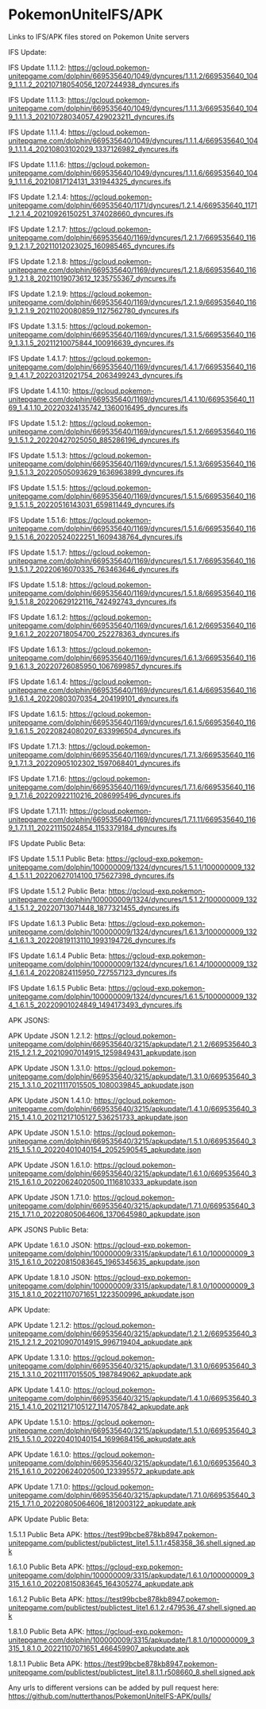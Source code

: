 # PokemonUniteIFS/APK
Links to IFS/APK files stored on Pokemon Unite servers

IFS Update:

IFS Update 1.1.1.2: https://gcloud.pokemon-unitepgame.com/dolphin/669535640/1049/dyncures/1.1.1.2/669535640_1049_1.1.1.2_20210718054056_1207244938_dyncures.ifs

IFS Update 1.1.1.3: https://gcloud.pokemon-unitepgame.com/dolphin/669535640/1049/dyncures/1.1.1.3/669535640_1049_1.1.1.3_20210728034057_429023211_dyncures.ifs

IFS Update 1.1.1.4: https://gcloud.pokemon-unitepgame.com/dolphin/669535640/1049/dyncures/1.1.1.4/669535640_1049_1.1.1.4_20210803102029_1337126982_dyncures.ifs

IFS Update 1.1.1.6: https://gcloud.pokemon-unitepgame.com/dolphin/669535640/1049/dyncures/1.1.1.6/669535640_1049_1.1.1.6_20210817124131_331944325_dyncures.ifs

IFS Update 1.2.1.4: https://gcloud.pokemon-unitepgame.com/dolphin/669535640/1171/dyncures/1.2.1.4/669535640_1171_1.2.1.4_20210926150251_374028660_dyncures.ifs

IFS Update 1.2.1.7: https://gcloud.pokemon-unitepgame.com/dolphin/669535640/1169/dyncures/1.2.1.7/669535640_1169_1.2.1.7_20211012023025_160985465_dyncures.ifs

IFS Update 1.2.1.8: https://gcloud.pokemon-unitepgame.com/dolphin/669535640/1169/dyncures/1.2.1.8/669535640_1169_1.2.1.8_20211019073612_1235755367_dyncures.ifs

IFS Update 1.2.1.9: https://gcloud.pokemon-unitepgame.com/dolphin/669535640/1169/dyncures/1.2.1.9/669535640_1169_1.2.1.9_20211020080859_1127562780_dyncures.ifs

IFS Update 1.3.1.5: https://gcloud.pokemon-unitepgame.com/dolphin/669535640/1169/dyncures/1.3.1.5/669535640_1169_1.3.1.5_20211210075844_100916639_dyncures.ifs

IFS Update 1.4.1.7: https://gcloud.pokemon-unitepgame.com/dolphin/669535640/1169/dyncures/1.4.1.7/669535640_1169_1.4.1.7_20220312021754_2063499243_dyncures.ifs

IFS Update 1.4.1.10: https://gcloud.pokemon-unitepgame.com/dolphin/669535640/1169/dyncures/1.4.1.10/669535640_1169_1.4.1.10_20220324135742_1360016495_dyncures.ifs

IFS Update 1.5.1.2: https://gcloud.pokemon-unitepgame.com/dolphin/669535640/1169/dyncures/1.5.1.2/669535640_1169_1.5.1.2_20220427025050_885286196_dyncures.ifs

IFS Update 1.5.1.3: https://gcloud.pokemon-unitepgame.com/dolphin/669535640/1169/dyncures/1.5.1.3/669535640_1169_1.5.1.3_20220505093629_1636963899_dyncures.ifs

IFS Update 1.5.1.5: https://gcloud.pokemon-unitepgame.com/dolphin/669535640/1169/dyncures/1.5.1.5/669535640_1169_1.5.1.5_20220516143031_659811449_dyncures.ifs

IFS Update 1.5.1.6: https://gcloud.pokemon-unitepgame.com/dolphin/669535640/1169/dyncures/1.5.1.6/669535640_1169_1.5.1.6_20220524022251_1609438764_dyncures.ifs

IFS Update 1.5.1.7: https://gcloud.pokemon-unitepgame.com/dolphin/669535640/1169/dyncures/1.5.1.7/669535640_1169_1.5.1.7_20220616070335_763463646_dyncures.ifs

IFS Update 1.5.1.8: https://gcloud.pokemon-unitepgame.com/dolphin/669535640/1169/dyncures/1.5.1.8/669535640_1169_1.5.1.8_20220629122116_742492743_dyncures.ifs

IFS Update 1.6.1.2: https://gcloud.pokemon-unitepgame.com/dolphin/669535640/1169/dyncures/1.6.1.2/669535640_1169_1.6.1.2_20220718054700_252278363_dyncures.ifs

IFS Update 1.6.1.3: https://gcloud.pokemon-unitepgame.com/dolphin/669535640/1169/dyncures/1.6.1.3/669535640_1169_1.6.1.3_20220726085950_1067699857_dyncures.ifs

IFS Update 1.6.1.4: https://gcloud.pokemon-unitepgame.com/dolphin/669535640/1169/dyncures/1.6.1.4/669535640_1169_1.6.1.4_20220803070354_204199101_dyncures.ifs

IFS Update 1.6.1.5: https://gcloud.pokemon-unitepgame.com/dolphin/669535640/1169/dyncures/1.6.1.5/669535640_1169_1.6.1.5_20220824080207_633996504_dyncures.ifs

IFS Update 1.7.1.3: https://gcloud.pokemon-unitepgame.com/dolphin/669535640/1169/dyncures/1.7.1.3/669535640_1169_1.7.1.3_20220905102302_1597068401_dyncures.ifs

IFS Update 1.7.1.6: https://gcloud.pokemon-unitepgame.com/dolphin/669535640/1169/dyncures/1.7.1.6/669535640_1169_1.7.1.6_20220922110216_2086995496_dyncures.ifs

IFS Update 1.7.1.11: https://gcloud.pokemon-unitepgame.com/dolphin/669535640/1169/dyncures/1.7.1.11/669535640_1169_1.7.1.11_20221115024854_1153379184_dyncures.ifs

IFS Update Public Beta:

IFS Update 1.5.1.1 Public Beta: https://gcloud-exp.pokemon-unitepgame.com/dolphin/100000009/1324/dyncures/1.5.1.1/100000009_1324_1.5.1.1_20220627014100_175627398_dyncures.ifs

IFS Update 1.5.1.2 Public Beta: https://gcloud-exp.pokemon-unitepgame.com/dolphin/100000009/1324/dyncures/1.5.1.2/100000009_1324_1.5.1.2_20220713071448_1877321455_dyncures.ifs

IFS Update 1.6.1.3 Public Beta: https://gcloud-exp.pokemon-unitepgame.com/dolphin/100000009/1324/dyncures/1.6.1.3/100000009_1324_1.6.1.3_20220819113110_1993194726_dyncures.ifs

IFS Update 1.6.1.4 Public Beta: https://gcloud-exp.pokemon-unitepgame.com/dolphin/100000009/1324/dyncures/1.6.1.4/100000009_1324_1.6.1.4_20220824115950_727557123_dyncures.ifs

IFS Update 1.6.1.5 Public Beta: https://gcloud-exp.pokemon-unitepgame.com/dolphin/100000009/1324/dyncures/1.6.1.5/100000009_1324_1.6.1.5_20220901024849_1494173493_dyncures.ifs

APK JSONS:

APK Update JSON 1.2.1.2: https://gcloud.pokemon-unitepgame.com/dolphin/669535640/3215/apkupdate/1.2.1.2/669535640_3215_1.2.1.2_20210907014915_1259849431_apkupdate.json

APK Update JSON 1.3.1.0: https://gcloud.pokemon-unitepgame.com/dolphin/669535640/3215/apkupdate/1.3.1.0/669535640_3215_1.3.1.0_20211117015505_1080039845_apkupdate.json

APK Update JSON 1.4.1.0: https://gcloud.pokemon-unitepgame.com/dolphin/669535640/3215/apkupdate/1.4.1.0/669535640_3215_1.4.1.0_20211217105127_536251733_apkupdate.json

APK Update JSON 1.5.1.0: https://gcloud.pokemon-unitepgame.com/dolphin/669535640/3215/apkupdate/1.5.1.0/669535640_3215_1.5.1.0_20220401040154_2052590545_apkupdate.json

APK Update JSON 1.6.1.0: https://gcloud.pokemon-unitepgame.com/dolphin/669535640/3215/apkupdate/1.6.1.0/669535640_3215_1.6.1.0_20220624020500_1116810333_apkupdate.json

APK Update JSON 1.7.1.0: https://gcloud.pokemon-unitepgame.com/dolphin/669535640/3215/apkupdate/1.7.1.0/669535640_3215_1.7.1.0_20220805064606_1370645980_apkupdate.json

APK JSONS Public Beta:

APK Update 1.6.1.0 JSON: https://gcloud-exp.pokemon-unitepgame.com/dolphin/100000009/3315/apkupdate/1.6.1.0/100000009_3315_1.6.1.0_20220815083645_1965345635_apkupdate.json

APK Update 1.8.1.0 JSON: https://gcloud-exp.pokemon-unitepgame.com/dolphin/100000009/3315/apkupdate/1.8.1.0/100000009_3315_1.8.1.0_20221107071651_1223500996_apkupdate.json

APK Update:

APK Update 1.2.1.2: https://gcloud.pokemon-unitepgame.com/dolphin/669535640/3215/apkupdate/1.2.1.2/669535640_3215_1.2.1.2_20210907014915_996719404_apkupdate.apk

APK Update 1.3.1.0: https://gcloud.pokemon-unitepgame.com/dolphin/669535640/3215/apkupdate/1.3.1.0/669535640_3215_1.3.1.0_20211117015505_1987849062_apkupdate.apk

APK Update 1.4.1.0: https://gcloud.pokemon-unitepgame.com/dolphin/669535640/3215/apkupdate/1.4.1.0/669535640_3215_1.4.1.0_20211217105127_1147057842_apkupdate.apk

APK Update 1.5.1.0: https://gcloud.pokemon-unitepgame.com/dolphin/669535640/3215/apkupdate/1.5.1.0/669535640_3215_1.5.1.0_20220401040154_1699684156_apkupdate.apk

APK Update 1.6.1.0: https://gcloud.pokemon-unitepgame.com/dolphin/669535640/3215/apkupdate/1.6.1.0/669535640_3215_1.6.1.0_20220624020500_123395572_apkupdate.apk

APK Update 1.7.1.0: https://gcloud.pokemon-unitepgame.com/dolphin/669535640/3215/apkupdate/1.7.1.0/669535640_3215_1.7.1.0_20220805064606_1812003122_apkupdate.apk

APK Update Public Beta:

1.5.1.1 Public Beta APK: https://test99bcbe878kb8947.pokemon-unitepgame.com/publictest/publictest_lite1.5.1.1.r458358_36.shell.signed.apk

1.6.1.0 Public Beta APK: https://gcloud-exp.pokemon-unitepgame.com/dolphin/100000009/3315/apkupdate/1.6.1.0/100000009_3315_1.6.1.0_20220815083645_164305274_apkupdate.apk

1.6.1.2 Public Beta APK: https://test99bcbe878kb8947.pokemon-unitepgame.com/publictest/publictest_lite1.6.1.2.r479536_47.shell.signed.apk

1.8.1.0 Public Beta APK: https://gcloud-exp.pokemon-unitepgame.com/dolphin/100000009/3315/apkupdate/1.8.1.0/100000009_3315_1.8.1.0_20221107071651_466459907_apkupdate.apk

1.8.1.1 Public Beta APK: https://test99bcbe878kb8947.pokemon-unitepgame.com/publictest/publictest_lite1.8.1.1.r508660_8.shell.signed.apk

Any urls to different versions can be added by pull request here:
https://github.com/nutterthanos/PokemonUniteIFS-APK/pulls/
